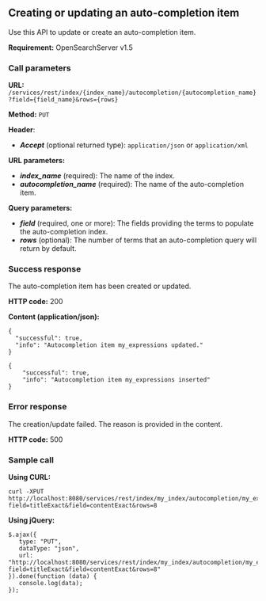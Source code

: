## Creating or updating an auto-completion item

Use this API to update or create an auto-completion item.

**Requirement:** OpenSearchServer v1.5

### Call parameters

**URL:** ```/services/rest/index/{index_name}/autocompletion/{autocompletion_name}?field={field_name}&rows={rows}```

**Method:** ```PUT```

**Header**:
- _**Accept**_ (optional returned type): ```application/json``` or ```application/xml```

**URL parameters:**
- _**index_name**_ (required): The name of the index.
- _**autocompletion_name**_ (required): The name of the auto-completion item.

**Query parameters:**
- _**field**_ (required, one or more): The fields providing the terms to populate the auto-completion index.
- _**rows**_ (optional): The number of terms that an auto-completion query will return by default.

### Success response
The auto-completion item has been created or updated.

**HTTP code:**
200

**Content (application/json):**

    {
      "successful": true,
      "info": "Autocompletion item my_expressions updated."
    }

    {
        "successful": true,
        "info": "Autocompletion item my_expressions inserted"
    }
    

### Error response

The creation/update failed. The reason is provided in the content.

**HTTP code:**
500

### Sample call

**Using CURL:**

    curl -XPUT http://localhost:8080/services/rest/index/my_index/autocompletion/my_expressions?field=titleExact&field=contentExact&rows=8
    

**Using jQuery:**

    $.ajax({ 
       type: "PUT",
       dataType: "json",
       url: "http://localhost:8080/services/rest/index/my_index/autocompletion/my_expressions?field=titleExact&field=contentExact&rows=8"
    }).done(function (data) {
       console.log(data);
    });
    
